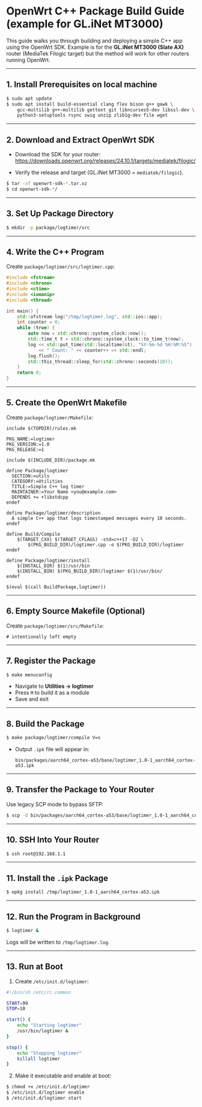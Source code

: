 # OpenWrt C++ Package Build Guide (example for GL.iNet MT3000)

This guide walks you through building and deploying a simple C++ app using the OpenWrt SDK. Example is for the **GL.iNet MT3000 (Slate AX)** router (MediaTek Filogic target) but the method will work for other routers running OpenWrt.

---

## 1. Install Prerequisites on local machine

```bash
$ sudo apt update
$ sudo apt install build-essential clang flex bison g++ gawk \
    gcc-multilib g++-multilib gettext git libncurses5-dev libssl-dev \
    python3-setuptools rsync swig unzip zlib1g-dev file wget
```

---

## 2. Download and Extract OpenWrt SDK

- Download the SDK for your router:  
  https://downloads.openwrt.org/releases/24.10.1/targets/mediatek/filogic/

- Verify the release and target (GL.iNet MT3000 = `mediatek/filogic`).

```bash
$ tar -xf openwrt-sdk-*.tar.xz
$ cd openwrt-sdk-*/
```

---

## 3. Set Up Package Directory

```bash
$ mkdir -p package/logtimer/src
```

---

## 4. Write the C++ Program

Create `package/logtimer/src/logtimer.cpp`:

```cpp
#include <fstream>
#include <chrono>
#include <ctime>
#include <iomanip>
#include <thread>

int main() {
    std::ofstream log("/tmp/logtimer.log", std::ios::app);
    int counter = 0;
    while (true) {
        auto now = std::chrono::system_clock::now();
        std::time_t t = std::chrono::system_clock::to_time_t(now);
        log << std::put_time(std::localtime(&t), "%Y-%m-%d %H:%M:%S")
            << " Count: " << counter++ << std::endl;
        log.flush();
        std::this_thread::sleep_for(std::chrono::seconds(10));
    }
    return 0;
}
```

---

## 5. Create the OpenWrt Makefile

Create `package/logtimer/Makefile`:

```make
include $(TOPDIR)/rules.mk

PKG_NAME:=logtimer
PKG_VERSION:=1.0
PKG_RELEASE:=1

include $(INCLUDE_DIR)/package.mk

define Package/logtimer
  SECTION:=utils
  CATEGORY:=Utilities
  TITLE:=Simple C++ log timer
  MAINTAINER:=Your Name <you@example.com>
  DEPENDS += +libstdcpp
endef

define Package/logtimer/description
  A simple C++ app that logs timestamped messages every 10 seconds.
endef

define Build/Compile
	$(TARGET_CXX) $(TARGET_CFLAGS) -std=c++17 -O2 \
		$(PKG_BUILD_DIR)/logtimer.cpp -o $(PKG_BUILD_DIR)/logtimer
endef

define Package/logtimer/install
	$(INSTALL_DIR) $(1)/usr/bin
	$(INSTALL_BIN) $(PKG_BUILD_DIR)/logtimer $(1)/usr/bin/
endef

$(eval $(call BuildPackage,logtimer))
```

---

## 6. Empty Source Makefile (Optional)

Create `package/logtimer/src/Makefile`:

```make
# intentionally left empty
```

---

## 7. Register the Package

```bash
$ make menuconfig
```

- Navigate to **Utilities → logtimer**
- Press `M` to build it as a module
- Save and exit

---

## 8. Build the Package

```bash
$ make package/logtimer/compile V=s
```

- Output `.ipk` file will appear in:

  ```
  bin/packages/aarch64_cortex-a53/base/logtimer_1.0-1_aarch64_cortex-a53.ipk
  ```

---

## 9. Transfer the Package to Your Router

Use legacy SCP mode to bypass SFTP:

```bash
$ scp -O bin/packages/aarch64_cortex-a53/base/logtimer_1.0-1_aarch64_cortex-a53.ipk root@192.168.1.1:/tmp/
```

---

## 10. SSH Into Your Router

```bash
$ ssh root@192.168.1.1
```

---

## 11. Install the `.ipk` Package

```bash
$ opkg install /tmp/logtimer_1.0-1_aarch64_cortex-a53.ipk
```

---

## 12. Run the Program in Background

```bash
$ logtimer &
```

Logs will be written to `/tmp/logtimer.log`.

---

## 13. Run at Boot

1. Create `/etc/init.d/logtimer`:

```sh
#!/bin/sh /etc/rc.common

START=99
STOP=10

start() {
    echo "Starting logtimer"
    /usr/bin/logtimer &
}

stop() {
    echo "Stopping logtimer"
    killall logtimer
}
```

2. Make it executable and enable at boot:

```bash
$ chmod +x /etc/init.d/logtimer
$ /etc/init.d/logtimer enable
$ /etc/init.d/logtimer start
```
